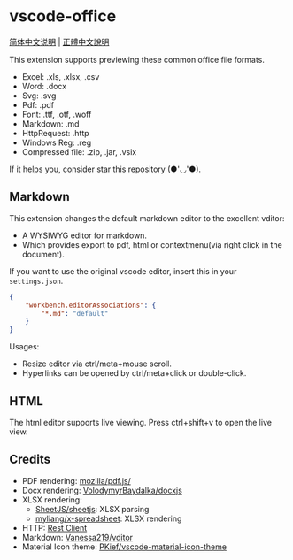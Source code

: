 # vscode-office

[简体中文说明](README-CN.md) | [正體中文說明](README-TW.md)

This extension supports previewing these common office file formats.

- Excel: .xls, .xlsx, .csv
- Word: .docx
- Svg: .svg
- Pdf: .pdf
- Font: .ttf, .otf, .woff
- Markdown: .md
- HttpRequest: .http
- Windows Reg: .reg
- Compressed file: .zip, .jar, .vsix

If it helps you, consider star this repository (●'◡'●).

## Markdown

This extension changes the default markdown editor to the excellent vditor:

- A WYSIWYG editor for markdown.
- Which provides export to pdf, html or contextmenu(via right click in the document).

If you want to use the original vscode editor, insert this in your `settings.json`.

```json
{
    "workbench.editorAssociations": {
        "*.md": "default"
    }
}
```

Usages:

- Resize editor via ctrl/meta+mouse scroll.
- Hyperlinks can be opened by ctrl/meta+click or double-click.

## HTML

The html editor supports live viewing.   Press ctrl+shift+v to open the live view.

## Credits

- PDF rendering: [mozilla/pdf.js/](https://github.com/mozilla/pdf.js/)
- Docx rendering: [VolodymyrBaydalka/docxjs](https://github.com/VolodymyrBaydalka/docxjs)
- XLSX rendering:
  - [SheetJS/sheetjs](https://github.com/SheetJS/sheetjs): XLSX parsing
  - [myliang/x-spreadsheet](https://github.com/myliang/x-spreadsheet): XLSX rendering
- HTTP: [Rest  Client](https://github.com/Huachao/vscode-restclient)
- Markdown: [Vanessa219/vditor](https://github.com/Vanessa219/vditor)
- Material Icon theme: [PKief/vscode-material-icon-theme](https://github.com/PKief/vscode-material-icon-theme)
